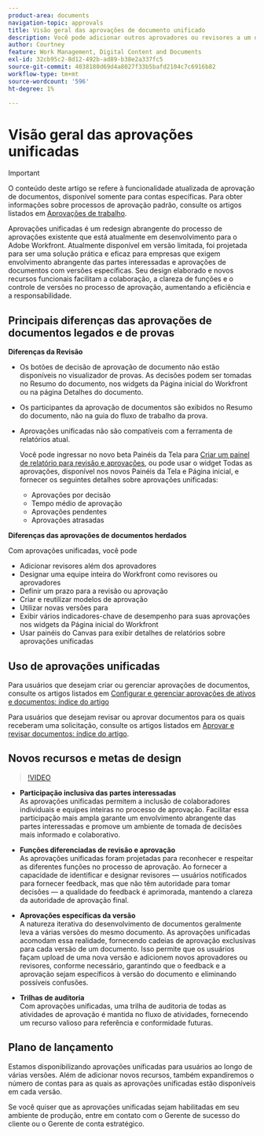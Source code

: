 ```yaml
---
product-area: documents
navigation-topic: approvals
title: Visão geral das aprovações de documento unificado
description: Você pode adicionar outros aprovadores ou revisores a um documento que já tem aprovações pendentes.
author: Courtney
feature: Work Management, Digital Content and Documents
exl-id: 32cb95c2-8d12-492b-ad89-b38e2a337fc5
source-git-commit: 4038180d69d4a8027f33b5bafd2104c7c6916b82
workflow-type: tm+mt
source-wordcount: '596'
ht-degree: 1%

---
```


# Visão geral das aprovações unificadas

>[!IMPORTANT]
>
>O conteúdo deste artigo se refere à funcionalidade atualizada de aprovação de documentos, disponível somente para contas específicas. Para obter informações sobre processos de aprovação padrão, consulte os artigos listados em [Aprovações de trabalho](/help/quicksilver/review-and-approve-work/manage-approvals/manage-approvals.md).

Aprovações unificadas é um redesign abrangente do processo de aprovações existente que está atualmente em desenvolvimento para o Adobe Workfront. Atualmente disponível em versão limitada, foi projetada para ser uma solução prática e eficaz para empresas que exigem envolvimento abrangente das partes interessadas e aprovações de documentos com versões específicas. Seu design elaborado e novos recursos funcionais facilitam a colaboração, a clareza de funções e o controle de versões no processo de aprovação, aumentando a eficiência e a responsabilidade.

## Principais diferenças das aprovações de documentos legados e de provas

**Diferenças da Revisão**

* Os botões de decisão de aprovação de documento não estão disponíveis no visualizador de provas. As decisões podem ser tomadas no Resumo do documento, nos widgets da Página inicial do Workfront ou na página Detalhes do documento.
* Os participantes da aprovação de documentos são exibidos no Resumo do documento, não na guia do fluxo de trabalho da prova.
* Aprovações unificadas não são compatíveis com a ferramenta de relatórios atual.

  Você pode ingressar no novo beta Painéis da Tela para [Criar um painel de relatório para revisão e aprovações](/help/quicksilver/review-and-approve-work/document-reviews-and-approvals/create-review-and-approval-dashboard.md), ou pode usar o widget Todas as aprovações, disponível nos novos Painéis da Tela e Página inicial, e fornecer os seguintes detalhes sobre aprovações unificadas:

   * Aprovações por decisão
   * Tempo médio de aprovação
   * Aprovações pendentes
   * Aprovações atrasadas

**Diferenças das aprovações de documentos herdados**

Com aprovações unificadas, você pode

* Adicionar revisores além dos aprovadores
* Designar uma equipe inteira do Workfront como revisores ou aprovadores
* Definir um prazo para a revisão ou aprovação
* Criar e reutilizar modelos de aprovação
* Utilizar novas versões para
* Exibir vários indicadores-chave de desempenho para suas aprovações nos widgets da Página inicial do Workfront
* Usar painéis do Canvas para exibir detalhes de relatórios sobre aprovações unificadas

## Uso de aprovações unificadas

Para usuários que desejam criar ou gerenciar aprovações de documentos, consulte os artigos listados em [Configurar e gerenciar aprovações de ativos e documentos: índice do artigo](/help/quicksilver/review-and-approve-work/document-reviews-and-approvals/manage-document-approvals/set-up-and-manage-doc-asset-approvals-toc.md)

Para usuários que desejam revisar ou aprovar documentos para os quais receberam uma solicitação, consulte os artigos listados em [Aprovar e revisar documentos: índice do artigo](/help/quicksilver/review-and-approve-work/document-reviews-and-approvals/review-and-approve-documents/review-documents-toc.md).

## Novos recursos e metas de design

>[!VIDEO](https://video.tv.adobe.com/v/3420544/)

* **Participação inclusiva das partes interessadas**\
    As aprovações unificadas permitem a inclusão de colaboradores individuais e equipes inteiras no processo de aprovação. Facilitar essa participação mais ampla garante um envolvimento abrangente das partes interessadas e promove um ambiente de tomada de decisões mais informado e colaborativo.

* **Funções diferenciadas de revisão e aprovação**\
     As aprovações unificadas foram projetadas para reconhecer e respeitar as diferentes funções no processo de aprovação. Ao fornecer a capacidade de identificar e designar revisores — usuários notificados para fornecer feedback, mas que não têm autoridade para tomar decisões — a qualidade do feedback é aprimorada, mantendo a clareza da autoridade de aprovação final.

* **Aprovações específicas da versão**\
    A natureza iterativa do desenvolvimento de documentos geralmente leva a várias versões do mesmo documento. As aprovações unificadas acomodam essa realidade, fornecendo cadeias de aprovação exclusivas para cada versão de um documento. Isso permite que os usuários façam upload de uma nova versão e adicionem novos aprovadores ou revisores, conforme necessário, garantindo que o feedback e a aprovação sejam específicos à versão do documento e eliminando possíveis confusões.

* **Trilhas de auditoria**\
    Com aprovações unificadas, uma trilha de auditoria de todas as atividades de aprovação é mantida no fluxo de atividades, fornecendo um recurso valioso para referência e conformidade futuras.

## Plano de lançamento

Estamos disponibilizando aprovações unificadas para usuários ao longo de várias versões. Além de adicionar novos recursos, também expandiremos o número de contas para as quais as aprovações unificadas estão disponíveis em cada versão.

Se você quiser que as aprovações unificadas sejam habilitadas em seu ambiente de produção, entre em contato com o Gerente de sucesso do cliente ou o Gerente de conta estratégico.


